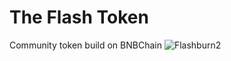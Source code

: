# The Flash Token
Community token build on BNBChain
![Flashburn2](https://user-images.githubusercontent.com/130592325/236655943-b134bd6a-5baa-4794-b9de-c56930ed1abc.jpg)
